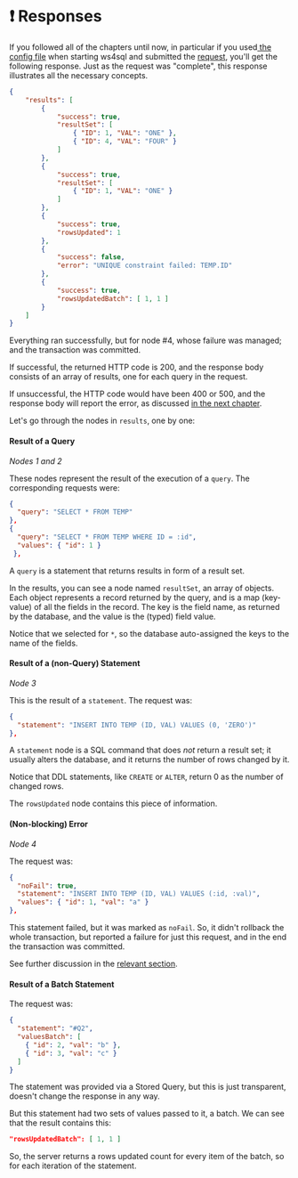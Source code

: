 # ❗ Responses

If you followed all of the chapters until now, in particular if you used[ the config file](configuration-file.md) when starting ws4sql and submitted the [request](requests.md), you'll get the following response. Just as the request was "complete", this response illustrates all the necessary concepts.

```json
{
    "results": [
        {
            "success": true,
            "resultSet": [
                { "ID": 1, "VAL": "ONE" },
                { "ID": 4, "VAL": "FOUR" }
            ]
        },
        {
            "success": true,
            "resultSet": [
                { "ID": 1, "VAL": "ONE" }
            ]
        },
        {
            "success": true,
            "rowsUpdated": 1
        },
        {
            "success": false,
            "error": "UNIQUE constraint failed: TEMP.ID"
        },
        {
            "success": true,
            "rowsUpdatedBatch": [ 1, 1 ]
        }
    ]
}
```

Everything ran successfully, but for node #4, whose failure was managed; and the transaction was committed.

If successful, the returned HTTP code is 200, and the response body consists of an array of results, one for each query in the request.

If unsuccessful, the HTTP code would have been 400 or 500, and the response body will report the error, as discussed [in the next chapter](errors.md).

Let's go through the nodes in `results`, one by one:

#### Result of a Query

_Nodes 1 and 2_

These nodes represent the result of the execution of a `query`. The corresponding requests were:

```json
{
  "query": "SELECT * FROM TEMP"
},
{
  "query": "SELECT * FROM TEMP WHERE ID = :id",
  "values": { "id": 1 }
 },
```

A `query` is a statement that returns results in form of a result set.

In the results, you can see a node named `resultSet`, an array of objects. Each object represents a record returned by the query, and is a map (key-value) of all the fields in the record. The key is the field name, as returned by the database, and the value is the (typed) field value.

Notice that we selected for `*`, so the database auto-assigned the keys to the name of the fields.

#### Result of a (non-Query) Statement

_Node 3_

This is the result of a `statement`. The request was:

```json
{
  "statement": "INSERT INTO TEMP (ID, VAL) VALUES (0, 'ZERO')"
},
```

A `statement` node is a SQL command that does _not_ return a result set; it usually alters the database, and it returns the number of rows changed by it.

Notice that DDL statements, like `CREATE` or `ALTER`, return 0 as the number of changed rows.

The `rowsUpdated` node contains this piece of information.

#### (Non-blocking) Error

_Node 4_

The request was:

```json
{
  "noFail": true,
  "statement": "INSERT INTO TEMP (ID, VAL) VALUES (:id, :val)",
  "values": { "id": 1, "val": "a" }
},
```

This statement failed, but it was marked as `noFail`. So, it didn't rollback the whole transaction, but reported a failure for just this request, and in the end the transaction was committed.

See further discussion in the [relevant section](errors.md).

#### Result of a Batch Statement

The request was:

```json
{
  "statement": "#Q2",
  "valuesBatch": [
    { "id": 2, "val": "b" },
    { "id": 3, "val": "c" }
  ]
}
```

The statement was provided via a Stored Query, but this is just transparent, doesn't change the response in any way.

But this statement had two sets of values passed to it, a batch. We can see that the result contains this:

```json
"rowsUpdatedBatch": [ 1, 1 ]
```

So, the server returns a rows updated count for every item of the batch, so for each iteration of the statement.
